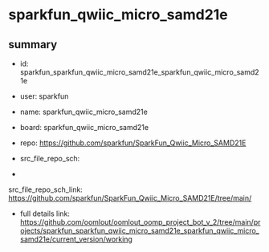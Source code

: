 # sparkfun_qwiic_micro_samd21e
 
## summary 
* id: sparkfun_sparkfun_qwiic_micro_samd21e_sparkfun_qwiic_micro_samd21e
* user: sparkfun
* name: sparkfun_qwiic_micro_samd21e
* board: sparkfun_qwiic_micro_samd21e
* repo: https://github.com/sparkfun/SparkFun_Qwiic_Micro_SAMD21E



* src_file_repo_sch: 
*
 src_file_repo_sch_link: https://github.com/sparkfun/SparkFun_Qwiic_Micro_SAMD21E/tree/main/
* full details link: https://github.com/oomlout/oomlout_oomp_project_bot_v_2/tree/main/projects/sparkfun_sparkfun_qwiic_micro_samd21e_sparkfun_qwiic_micro_samd21e/current_version/working  






